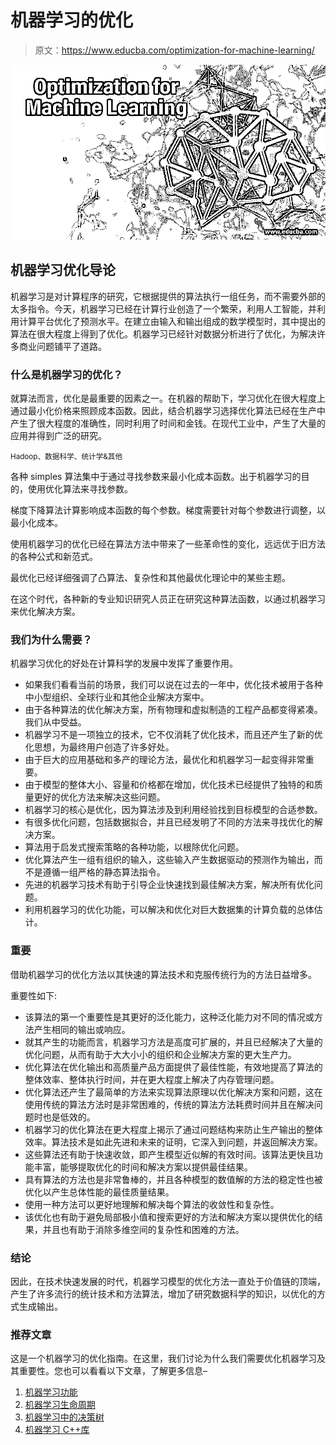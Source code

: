 # 机器学习的优化

> 原文：<https://www.educba.com/optimization-for-machine-learning/>

![Optimization for Machine Learning](img/004078c219d3e6466d7ad4e2742cebc7.png)



## 机器学习优化导论

机器学习是对计算程序的研究，它根据提供的算法执行一组任务，而不需要外部的太多指令。今天，机器学习已经在计算行业创造了一个繁荣，利用人工智能，并利用计算平台优化了预测水平。在建立由输入和输出组成的数学模型时，其中提出的算法在很大程度上得到了优化。机器学习已经针对数据分析进行了优化，为解决许多商业问题铺平了道路。

### 什么是机器学习的优化？

就算法而言，优化是最重要的因素之一。在机器的帮助下，学习优化在很大程度上通过最小化价格来照顾成本函数。因此，结合机器学习选择优化算法已经在生产中产生了很大程度的准确性，同时利用了时间和金钱。在现代工业中，产生了大量的应用并得到广泛的研究。

<small>Hadoop、数据科学、统计学&其他</small>

各种 simples 算法集中于通过寻找参数来最小化成本函数。出于机器学习的目的，使用优化算法来寻找参数。

梯度下降算法计算影响成本函数的每个参数。梯度需要针对每个参数进行调整，以最小化成本。

使用机器学习的优化已经在算法方法中带来了一些革命性的变化，远远优于旧方法的各种公式和新范式。

最优化已经详细强调了凸算法、复杂性和其他最优化理论中的某些主题。

在这个时代，各种新的专业知识研究人员正在研究这种算法函数，以通过机器学习来优化解决方案。

### 我们为什么需要？

机器学习优化的好处在计算科学的发展中发挥了重要作用。

*   如果我们看看当前的场景，我们可以说在过去的一年中，优化技术被用于各种中小型组织、全球行业和其他企业解决方案中。
*   由于各种算法的优化解决方案，所有物理和虚拟制造的工程产品都变得紧凑。我们从中受益。
*   机器学习不是一项独立的技术，它不仅消耗了优化技术，而且还产生了新的优化思想，为最终用户创造了许多好处。
*   由于巨大的应用基础和多产的理论方法，最优化和机器学习一起变得非常重要。
*   由于模型的整体大小、容量和价格都在增加，优化技术已经提供了独特的和质量更好的优化方法来解决这些问题。
*   机器学习的核心是优化，因为算法涉及到利用经验找到目标模型的合适参数。
*   有很多优化问题，包括数据拟合，并且已经发明了不同的方法来寻找优化的解决方案。
*   算法用于启发式搜索策略的各种功能，以根除优化问题。
*   优化算法产生一组有组织的输入，这些输入产生数据驱动的预测作为输出，而不是遵循一组严格的静态算法指令。
*   先进的机器学习技术有助于引导企业快速找到最佳解决方案，解决所有优化问题。
*   利用机器学习的优化功能，可以解决和优化对巨大数据集的计算负载的总体估计。

### 重要

借助机器学习的优化方法以其快速的算法技术和克服传统行为的方法日益增多。

重要性如下:

*   该算法的第一个重要性是其更好的泛化能力，这种泛化能力对不同的情况或方法产生相同的输出或响应。
*   就其产生的功能而言，机器学习方法是高度可扩展的，并且已经解决了大量的优化问题，从而有助于大大小小的组织和企业解决方案的更大生产力。
*   优化算法在优化输出和高质量产品方面提供了最佳性能，有效地提高了算法的整体效率、整体执行时间，并在更大程度上解决了内存管理问题。
*   优化算法还产生了最简单的方法来实现算法原理以优化解决方案和问题，这在使用传统的算法方法时是非常困难的，传统的算法方法耗费时间并且在解决问题时也是低效的。
*   机器学习的优化算法在更大程度上揭示了通过问题结构来防止生产输出的整体效率。算法技术是如此先进和未来的证明，它深入到问题，并返回解决方案。
*   这些算法还有助于快速收敛，即产生模型近似解的有效时间。该算法更快且功能丰富，能够提取优化的时间和解决方案以提供最佳结果。
*   具有算法的方法也是非常鲁棒的，并且各种模型的数值解的方法的稳定性也被优化以产生总体性能的最佳质量结果。
*   使用一种方法可以更好地理解和解决每个算法的收敛性和复杂性。
*   该优化也有助于避免局部极小值和搜索更好的方法和解决方案以提供优化的结果，并且也有助于消除多维空间的复杂性和困难的方法。

### 结论

因此，在技术快速发展的时代，机器学习模型的优化方法一直处于价值链的顶端，产生了许多流行的统计技术和方法算法，增加了研究数据科学的知识，以优化的方式生成输出。

### 推荐文章

这是一个机器学习的优化指南。在这里，我们讨论为什么我们需要优化机器学习及其重要性。您也可以看看以下文章，了解更多信息–

1.  [机器学习功能](https://www.educba.com/machine-learning-feature/)
2.  [机器学习生命周期](https://www.educba.com/machine-learning-life-cycle/)
3.  [机器学习中的决策树](https://www.educba.com/decision-tree-in-machine-learning/)
4.  [机器学习 C++库](https://www.educba.com/machine-learning-c-plus-plus-library/)





